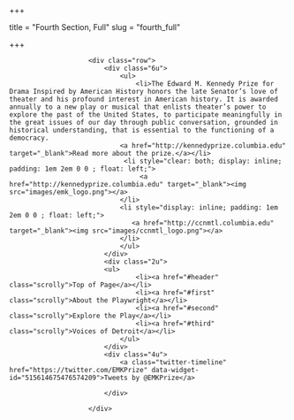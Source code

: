 +++

title = "Fourth Section, Full"
slug = "fourth_full"

+++

						<div class="row">
						    <div class="6u">
						        <ul>
						            <li>The Edward M. Kennedy Prize for Drama Inspired by American History honors the late Senator’s love of theater and his profound interest in American history. It is awarded annually to a new play or musical that enlists theater’s power to explore the past of the United States, to participate meaningfully in the great issues of our day through public conversation, grounded in historical understanding, that is essential to the functioning of a democracy.
				                <a href="http://kennedyprize.columbia.edu" target="_blank">Read more about the prize.</a></li>
				                 <li style="clear: both; display: inline; padding: 1em 2em 0 0 ; float: left;">
                                     <a href="http://kennedyprize.columbia.edu" target="_blank"><img src="images/emk_logo.png"></a>
                                </li>
                                <li style="display: inline; padding: 1em 2em 0 0 ; float: left;">
                                   <a href="http://ccnmtl.columbia.edu" target="_blank"><img src="images/ccnmtl_logo.png"></a>
                                </li>
						        </ul>
						    </div>
						    <div class="2u">
						    <ul>
                                    <li><a href="#header" class="scrolly">Top of Page</a></li>
                                    <li><a href="#first" class="scrolly">About the Playwright</a></li>
                                    <li><a href="#second" class="scrolly">Explore the Play</a></li>
                                    <li><a href="#third" class="scrolly">Voices of Detroit</a></li>
                                </ul>
						    </div>
						    <div class="4u">
						        <a class="twitter-timeline" href="https://twitter.com/EMKPrize" data-widget-id="515614675476574209">Tweets by @EMKPrize</a>
<script>!function(d,s,id){var js,fjs=d.getElementsByTagName(s)[0],p=/^http:/.test(d.location)?'http':'https';if(!d.getElementById(id)){js=d.createElement(s);js.id=id;js.src=p+"://platform.twitter.com/widgets.js";fjs.parentNode.insertBefore(js,fjs);}}(document,"script","twitter-wjs");</script>
						    </div>
						
						</div>